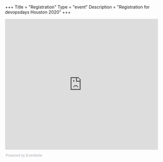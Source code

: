 +++
Title = "Registration"
Type = "event"
Description = "Registration for devopsdays Houston 2020"
+++

<div style="width:100%; text-align:left;"><iframe src="https://eventbrite.com/tickets-external?eid=54629883452&ref=etckt" frameborder="0" height="433" width="100%" vspace="0" hspace="0" marginheight="5" marginwidth="5" scrolling="auto" allowtransparency="true"></iframe><div style="font-family:Helvetica, Arial; font-size:12px; padding:10px 0 5px; margin:2px; width:100%; text-align:left;" ><a class="powered-by-eb" style="color: #ADB0B6; text-decoration: none;" target="_blank" href="https://www.eventbrite.com/">Powered by Eventbrite</a></div></div>

